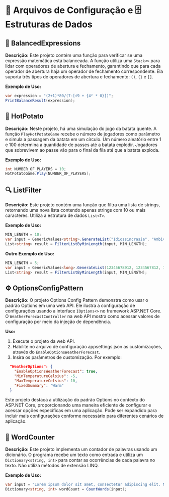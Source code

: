 # 📁 Arquivos de Configuração e 🗄️Estruturas de Dados

## 🧮 BalancedExpressions 

**Descrição:**
Este projeto contém uma função para verificar se uma expressão matemática está balanceada. 
A função utiliza uma `Stack<>` para lidar com operadores de abertura e fechamento, garantindo que para cada operador de abertura haja um operador de fechamento correspondente. 
Ela suporta três tipos de operadores de abertura e fechamento: `()`, `{}` e `[]`.

**Exemplo de Uso:**
```csharp
var expression = "(2+1)*80/(7-[√9 + {4² * 0}])";
PrintBalanceResult(expression);
```

## 🥔 HotPotato

**Descrição:**
Neste projeto, há uma simulação do jogo da batata quente. A função `PlayHotPotatoGame` recebe o número de jogadores como parâmetro e simula a passagem da batata em um círculo. 
Um número aleatório entre 1 e 100 determina a quantidade de passes até a batata explodir. Jogadores que sobrevivem ao passe vão para o final da fila até que a batata exploda.

**Exemplo de Uso:**
```csharp
int NUMBER_OF_PLAYERS = 10;
HotPotatoGame.Play(NUMBER_OF_PLAYERS);
```
## 🔍 ListFilter

**Descrição:**
Este projeto contém uma função que filtra uma lista de strings, retornando uma nova lista contendo apenas strings com 10 ou mais caracteres. 
Utiliza a estrutura de dados `List<T>`.

**Exemplo de Uso:**
```csharp
MIN_LENGTH = 10;
var input = GenericValues<string>.GenerateList("Idiossincrasia", "Ambivalente", "Quimérica", "Perpendicular", "Efêmero", "Pletora", "Obnubilado", "Xilografia", "Quixote", "Inefável");
List<string> result = FilterListByMinLength(input, MIN_LENGTH);
```
**Outro Exemplo de Uso:**
```csharp
MIN_LENGTH = 5;
var input = GenericValues<long>.GenerateList(12345678912, 1234567812, 123, 12, 12345678912345, 12345, 124467689790);
List<string> result = FilterListByMinLength(input, MIN_LENGTH);
```

## ⚙️ OptionsConfigPattern

**Descrição:**
O projeto Options Config Pattern demonstra como usar o padrão Options em uma web API. 
Ele ilustra a configuração de configurações usando a interface `IOptions<>` no framework ASP.NET Core. 
O `WeatherForecastController` na web API mostra como acessar valores de configuração por meio da injeção de dependência.

**Uso:**
1. Execute o projeto da web API.
2. Habilite no arquivo de configuração appsettings.json as customizações, através do `EnableOptionsWeatherForecast`.
3. Insira os parâmetros de customização. Por exemplo: 

```json
  "WeatherOptions": {
    "EnableOptionsWeatherForecast": true,
    "MinTemperatureCelsius": -5,
    "MaxTemperatureCelsius": 10,
    "FixedSummary": "Warm"
  }
```

Este projeto destaca a utilização do padrão Options no contexto do ASP.NET Core, proporcionando uma maneira eficiente de configurar e acessar opções específicas em uma aplicação. 
Pode ser expandido para incluir mais configurações conforme necessário para diferentes cenários de aplicação.

## 🔢 WordCounter

**Descrição:**
Este projeto implementa um contador de palavras usando um dicionário. O programa recebe um texto como entrada e utiliza um `Dictionary<string, int>` 
para contar as ocorrências de cada palavra no texto. Não utiliza métodos de extensão LINQ.

**Exemplo de Uso:**
```csharp
var input = "Lorem ipsum dolor sit amet, consectetur adipiscing elit. Nulla auctor porta velit a tincidunt. Nam efficitur iaculis placerat. Aenean lectus dui, sollicitudin id rhoncus tristique, aliquet sed quam. Phasellus blandit magna at elementum consequat. Nam vitae nunc vehicula, blandit felis a, placerat augue. Quisque bibendum a ipsum at scelerisque. Duis molestie turpis quis orci vehicula aliquam. Duis non elementum erat. Phasellus et dui odio. Nunc vitae leo sem. Curabitur nec enim id mi aliquet commodo at et sapien. Fusce sit amet nisi elit. Interdum et malesuada fames ac ante ipsum primis in faucibus. Vestibulum ante ipsum primis in faucibus orci luctus et ultrices posuere cubilia curae; Duis vitae dolor at sem ultrices euismod. Morbi aliquet, felis et mattis congue, justo nunc pharetra lectus, a lobortis mauris eros et nulla.";
Dictionary<string, int> wordCount = CountWords(input);
```
